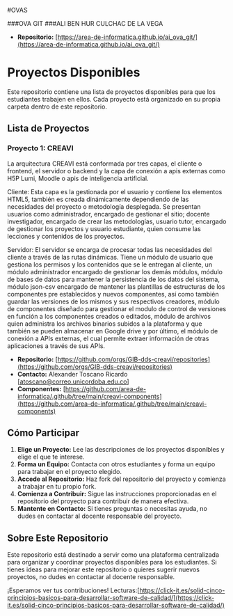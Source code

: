 #OVAS

###OVA GIT
###ALI BEN HUR CULCHAC DE LA VEGA

- **Repositorio:** [https://area-de-informatica.github.io/ai_ova_git/](https://area-de-informatica.github.io/ai_ova_git/)


# Proyectos Disponibles

Este repositorio contiene una lista de proyectos disponibles para que los estudiantes trabajen en ellos. Cada proyecto está organizado en su propia carpeta dentro de este repositorio.

## Lista de Proyectos

### Proyecto 1: CREAVI

La arquitectura CREAVI está conformada por tres capas, el cliente o frontend, el servidor o backend y la capa de conexión a apis externas como H5P Lumi, Moodle o apis de inteligencia artificial.

Cliente: Esta capa es la gestionada por el usuario y contiene los elementos HTML5, también es creada dinámicamente dependiendo de las necesidades del proyecto o metodología desplegada. Se presentan usuarios como administrador, encargado de gestionar el sitio; docente investigador, encargado de crear las metodologías, usuario tutor, encargado de gestionar los proyectos y usuario estudiante, quien consume las lecciones y contenidos de los proyectos.

Servidor: El servidor se encarga de procesar todas las necesidades del cliente a través de las rutas dinámicas. Tiene un módulo de usuario que gestiona los permisos y los contenidos que se le entregan al cliente, un módulo administrador encargado de gestionar los demás módulos, módulo de bases de datos para mantener la persistencia de los datos del sistema, módulo json-csv encargado de mantener las plantillas de estructuras de los componentes pre establecidos y nuevos componentes, así como también guardar las versiones de los mismos y sus respectivos creadores, módulo de componentes diseñado para gestionar el modulo de control de versiones en función a los componentes creados o editados, módulo de archivos quien administra los archivos binarios subidos a la plataforma y que también se pueden almacenar en Google drive y por último, el módulo de conexión a APIs externas, el cual permite extraer información de otras aplicaciones a través de sus APIs.

- **Repositorio:** [https://github.com/orgs/GIB-dds-creavi/repositories](https://github.com/orgs/GIB-dds-creavi/repositories) 
- **Contacto:** Alexander Toscano Ricardo [atoscano@correo.unicordoba.edu.co]
- **Componentes:** [https://github.com/area-de-informatica/.github/tree/main/creavi-components](https://github.com/area-de-informatica/.github/tree/main/creavi-components)


## Cómo Participar

1. **Elige un Proyecto:** Lee las descripciones de los proyectos disponibles y elige el que te interese.
2. **Forma un Equipo:** Contacta con otros estudiantes y forma un equipo para trabajar en el proyecto elegido.
3. **Accede al Repositorio:** Haz fork del repositorio del proyecto y comienza a trabajar en tu propio fork.
4. **Comienza a Contribuir:** Sigue las instrucciones proporcionadas en el repositorio del proyecto para contribuir de manera efectiva.
5. **Mantente en Contacto:** Si tienes preguntas o necesitas ayuda, no dudes en contactar al docente responsable del proyecto.

## Sobre Este Repositorio

Este repositorio está destinado a servir como una plataforma centralizada para organizar y coordinar proyectos disponibles para los estudiantes. Si tienes ideas para mejorar este repositorio o quieres sugerir nuevos proyectos, no dudes en contactar al docente responsable.

¡Esperamos ver tus contribuciones!
Lecturas:[https://click-it.es/solid-cinco-principios-basicos-para-desarrollar-software-de-calidad/](https://click-it.es/solid-cinco-principios-basicos-para-desarrollar-software-de-calidad/)
